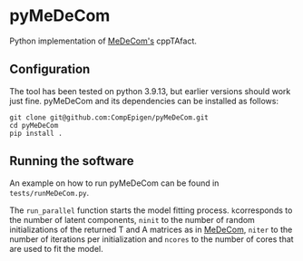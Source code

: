 # pyMeDeCom

Python implementation of [MeDeCom's](https://github.com/lutsik/MeDeCom) cppTAfact.

## Configuration

The tool has been tested on python 3.9.13, but earlier versions should work just fine. pyMeDeCom and its dependencies can be installed as follows:

```
git clone git@github.com:CompEpigen/pyMeDeCom.git
cd pyMeDeCom
pip install .
```

## Running the software

An example on how to run pyMeDeCom can be found in ```tests/runMeDeCom.py```.

The ```run_parallel``` function starts the model fitting process. 
```k```corresponds to the number of latent components, ```ninit``` to the number of random initializations of the returned 
T and A matrices as in [MeDeCom](https://github.com/lutsik/MeDeCom), ```niter``` to the number of iterations per initialization and
```ncores``` to the number of cores that are used to fit the model.
